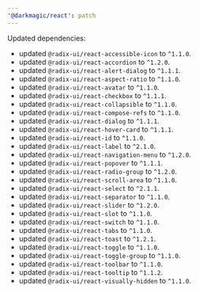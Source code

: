 ```yaml
---
'@darkmagic/react': patch
---
```


Updated dependencies:

- updated `@radix-ui/react-accessible-icon` to `^1.1.0`.
- updated `@radix-ui/react-accordion` to `^1.2.0`.
- updated `@radix-ui/react-alert-dialog` to `^1.1.1`.
- updated `@radix-ui/react-aspect-ratio` to `^1.1.0`.
- updated `@radix-ui/react-avatar` to `^1.1.0`.
- updated `@radix-ui/react-checkbox` to `^1.1.1`.
- updated `@radix-ui/react-collapsible` to `^1.1.0`.
- updated `@radix-ui/react-compose-refs` to `^1.1.0`.
- updated `@radix-ui/react-dialog` to `^1.1.1`.
- updated `@radix-ui/react-hover-card` to `^1.1.1`.
- updated `@radix-ui/react-id` to `^1.1.0`.
- updated `@radix-ui/react-label` to `^2.1.0`.
- updated `@radix-ui/react-navigation-menu` to `^1.2.0`.
- updated `@radix-ui/react-popover` to `^1.1.1`.
- updated `@radix-ui/react-radio-group` to `^1.2.0`.
- updated `@radix-ui/react-scroll-area` to `^1.1.0`.
- updated `@radix-ui/react-select` to `^2.1.1`.
- updated `@radix-ui/react-separator` to `^1.1.0`.
- updated `@radix-ui/react-slider` to `^1.2.0`.
- updated `@radix-ui/react-slot` to `^1.1.0`.
- updated `@radix-ui/react-switch` to `^1.1.0`.
- updated `@radix-ui/react-tabs` to `^1.1.0`.
- updated `@radix-ui/react-toast` to `^1.2.1`.
- updated `@radix-ui/react-toggle` to `^1.1.0`.
- updated `@radix-ui/react-toggle-group` to `^1.1.0`.
- updated `@radix-ui/react-toolbar` to `^1.1.0`.
- updated `@radix-ui/react-tooltip` to `^1.1.2`.
- updated `@radix-ui/react-visually-hidden` to `^1.1.0`.
